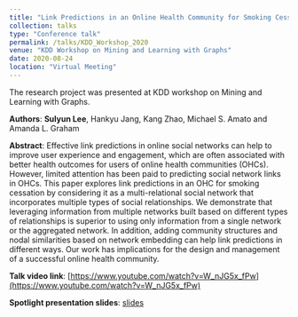 ```yaml
---
title: "Link Predictions in an Online Health Community for Smoking Cessation"
collection: talks
type: "Conference talk"
permalink: /talks/KDD_Workshop_2020
venue: "KDD Workshop on Mining and Learning with Graphs"
date: 2020-08-24
location: "Virtual Meeting"
---
```

The research project was presented at KDD workshop on Mining and Learning with Graphs.

**Authors**:
**Sulyun Lee**, Hankyu Jang, Kang Zhao, Michael S. Amato and Amanda L. Graham

**Abstract**:
Effective link predictions in online social networks can help to improve user experience and engagement, which are often associated with better health outcomes for users of online health communities (OHCs). However, limited attention has been paid to predicting social network links in OHCs. This paper explores link predictions in an OHC for smoking cessation by considering it as a multi-relational social network that incorporates multiple types of social relationships. We demonstrate that leveraging information from multiple networks built based on different types of relationships is superior to using only information from a single network or the aggregated network. In addition, adding community structures and nodal similarities based on network embedding can help link predictions in different ways. Our work has implications for the design and management of a successful online health community.

**Talk video link**:
[https://www.youtube.com/watch?v=W_nJG5x_fPw](https://www.youtube.com/watch?v=W_nJG5x_fPw)

**Spotlight presentation slides**:
[slides](http://sulyunlee.github.io/files/KDD_MLG2020_spotlight.pdf)
